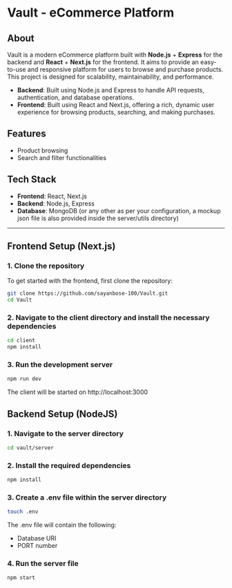 # Vault - eCommerce Platform

## About
Vault is a modern eCommerce platform built with **Node.js** + **Express** for the backend and **React** + **Next.js** for the frontend. It aims to provide an easy-to-use and responsive platform for users to browse and purchase products. This project is designed for scalability, maintainability, and performance.

- **Backend**: Built using Node.js and Express to handle API requests, authentication, and database operations.
- **Frontend**: Built using React and Next.js, offering a rich, dynamic user experience for browsing products, searching, and making purchases.
  
## Features
- Product browsing
- Search and filter functionalities

## Tech Stack
- **Frontend**: React, Next.js
- **Backend**: Node.js, Express
- **Database**: MongoDB (or any other as per your configuration, a mockup json file is also provided inside the server/utils directory)

---

## Frontend Setup (Next.js)

### 1. Clone the repository
To get started with the frontend, first clone the repository:

```bash
git clone https://github.com/sayanbose-100/Vault.git
cd Vault
```

### 2. Navigate to the client directory and install the necessary dependencies
```bash
cd client
npm install
```

### 3. Run the development server
```bash
npm run dev
```
The client will be started on http://localhost:3000

## Backend Setup (NodeJS)

### 1. Navigate to the server directory
```bash
cd vault/server
```

### 2. Install the required dependencies
```bash
npm install
```

### 3. Create a .env file within the server directory
```bash
touch .env
```
The .env file will contain the following:
- Database URI
- PORT number

### 4. Run the server file
```bash
npm start
```
